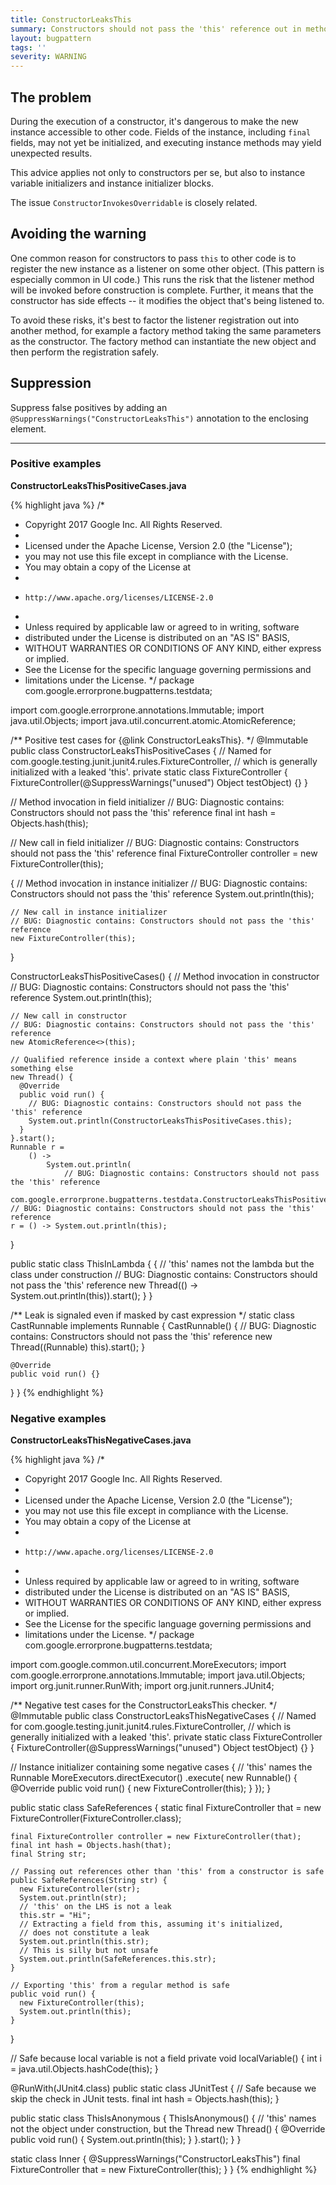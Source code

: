 ```yaml
---
title: ConstructorLeaksThis
summary: Constructors should not pass the 'this' reference out in method invocations, since the object may not be fully constructed.
layout: bugpattern
tags: ''
severity: WARNING
---
```


<!--
*** AUTO-GENERATED, DO NOT MODIFY ***
To make changes, edit the @BugPattern annotation or the explanation in docs/bugpattern.
-->

## The problem
During the execution of a constructor, it's dangerous to make the new instance
accessible to other code. Fields of the instance, including `final` fields, may
not yet be initialized, and executing instance methods may yield unexpected
results.

This advice applies not only to constructors per se, but also to instance
variable initializers and instance initializer blocks.

The issue `ConstructorInvokesOverridable` is closely related.

## Avoiding the warning

One common reason for constructors to pass `this` to other code is to register
the new instance as a listener on some other object. (This pattern is especially
common in UI code.) This runs the risk that the listener method will be invoked
before construction is complete. Further, it means that the constructor has side
effects -- it modifies the object that's being listened to.

To avoid these risks, it's best to factor the listener registration out into
another method, for example a factory method taking the same parameters as the
constructor. The factory method can instantiate the new object and then perform
the registration safely.

## Suppression
Suppress false positives by adding an `@SuppressWarnings("ConstructorLeaksThis")` annotation to the enclosing element.

----------

### Positive examples
__ConstructorLeaksThisPositiveCases.java__

{% highlight java %}
/*
 * Copyright 2017 Google Inc. All Rights Reserved.
 *
 * Licensed under the Apache License, Version 2.0 (the "License");
 * you may not use this file except in compliance with the License.
 * You may obtain a copy of the License at
 *
 *     http://www.apache.org/licenses/LICENSE-2.0
 *
 * Unless required by applicable law or agreed to in writing, software
 * distributed under the License is distributed on an "AS IS" BASIS,
 * WITHOUT WARRANTIES OR CONDITIONS OF ANY KIND, either express or implied.
 * See the License for the specific language governing permissions and
 * limitations under the License.
 */
package com.google.errorprone.bugpatterns.testdata;

import com.google.errorprone.annotations.Immutable;
import java.util.Objects;
import java.util.concurrent.atomic.AtomicReference;

/** Positive test cases for {@link ConstructorLeaksThis}. */
@Immutable
public class ConstructorLeaksThisPositiveCases {
  // Named for com.google.testing.junit.junit4.rules.FixtureController,
  // which is generally initialized with a leaked 'this'.
  private static class FixtureController {
    FixtureController(@SuppressWarnings("unused") Object testObject) {}
  }

  // Method invocation in field initializer
  // BUG: Diagnostic contains: Constructors should not pass the 'this' reference
  final int hash = Objects.hash(this);

  // New call in field initializer
  // BUG: Diagnostic contains: Constructors should not pass the 'this' reference
  final FixtureController controller = new FixtureController(this);

  {
    // Method invocation in instance initializer
    // BUG: Diagnostic contains: Constructors should not pass the 'this' reference
    System.out.println(this);

    // New call in instance initializer
    // BUG: Diagnostic contains: Constructors should not pass the 'this' reference
    new FixtureController(this);
  }

  ConstructorLeaksThisPositiveCases() {
    // Method invocation in constructor
    // BUG: Diagnostic contains: Constructors should not pass the 'this' reference
    System.out.println(this);

    // New call in constructor
    // BUG: Diagnostic contains: Constructors should not pass the 'this' reference
    new AtomicReference<>(this);

    // Qualified reference inside a context where plain 'this' means something else
    new Thread() {
      @Override
      public void run() {
        // BUG: Diagnostic contains: Constructors should not pass the 'this' reference
        System.out.println(ConstructorLeaksThisPositiveCases.this);
      }
    }.start();
    Runnable r =
        () ->
            System.out.println(
                // BUG: Diagnostic contains: Constructors should not pass the 'this' reference
                com.google.errorprone.bugpatterns.testdata.ConstructorLeaksThisPositiveCases.this);
    // BUG: Diagnostic contains: Constructors should not pass the 'this' reference
    r = () -> System.out.println(this);
  }

  public static class ThisInLambda {
    {
      // 'this' names not the lambda but the class under construction
      // BUG: Diagnostic contains: Constructors should not pass the 'this' reference
      new Thread(() -> System.out.println(this)).start();
    }
  }

  /** Leak is signaled even if masked by cast expression */
  static class CastRunnable implements Runnable {
    CastRunnable() {
      // BUG: Diagnostic contains: Constructors should not pass the 'this' reference
      new Thread((Runnable) this).start();
    }

    @Override
    public void run() {}
  }
}
{% endhighlight %}

### Negative examples
__ConstructorLeaksThisNegativeCases.java__

{% highlight java %}
/*
 * Copyright 2017 Google Inc. All Rights Reserved.
 *
 * Licensed under the Apache License, Version 2.0 (the "License");
 * you may not use this file except in compliance with the License.
 * You may obtain a copy of the License at
 *
 *     http://www.apache.org/licenses/LICENSE-2.0
 *
 * Unless required by applicable law or agreed to in writing, software
 * distributed under the License is distributed on an "AS IS" BASIS,
 * WITHOUT WARRANTIES OR CONDITIONS OF ANY KIND, either express or implied.
 * See the License for the specific language governing permissions and
 * limitations under the License.
 */
package com.google.errorprone.bugpatterns.testdata;

import com.google.common.util.concurrent.MoreExecutors;
import com.google.errorprone.annotations.Immutable;
import java.util.Objects;
import org.junit.runner.RunWith;
import org.junit.runners.JUnit4;

/** Negative test cases for the ConstructorLeaksThis checker. */
@Immutable
public class ConstructorLeaksThisNegativeCases {
  // Named for com.google.testing.junit.junit4.rules.FixtureController,
  // which is generally initialized with a leaked 'this'.
  private static class FixtureController {
    FixtureController(@SuppressWarnings("unused") Object testObject) {}
  }

  // Instance initializer containing some negative cases
  {
    // 'this' names the Runnable
    MoreExecutors.directExecutor()
        .execute(
            new Runnable() {
              @Override
              public void run() {
                new FixtureController(this);
              }
            });
  }

  public static class SafeReferences {
    static final FixtureController that = new FixtureController(FixtureController.class);

    final FixtureController controller = new FixtureController(that);
    final int hash = Objects.hash(that);
    final String str;

    // Passing out references other than 'this' from a constructor is safe
    public SafeReferences(String str) {
      new FixtureController(str);
      System.out.println(str);
      // 'this' on the LHS is not a leak
      this.str = "Hi";
      // Extracting a field from this, assuming it's initialized,
      // does not constitute a leak
      System.out.println(this.str);
      // This is silly but not unsafe
      System.out.println(SafeReferences.this.str);
    }

    // Exporting 'this' from a regular method is safe
    public void run() {
      new FixtureController(this);
      System.out.println(this);
    }
  }

  // Safe because local variable is not a field
  private void localVariable() {
    int i = java.util.Objects.hashCode(this);
  }

  @RunWith(JUnit4.class)
  public static class JUnitTest {
    // Safe because we skip the check in JUnit tests.
    final int hash = Objects.hash(this);
  }

  public static class ThisIsAnonymous {
    ThisIsAnonymous() {
      // 'this' names not the object under construction, but the Thread
      new Thread() {
        @Override
        public void run() {
          System.out.println(this);
        }
      }.start();
    }
  }

  static class Inner {
    @SuppressWarnings("ConstructorLeaksThis")
    final FixtureController that = new FixtureController(this);
  }
}
{% endhighlight %}

